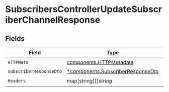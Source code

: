 # SubscribersControllerUpdateSubscriberChannelResponse


## Fields

| Field                                                                                 | Type                                                                                  | Required                                                                              | Description                                                                           |
| ------------------------------------------------------------------------------------- | ------------------------------------------------------------------------------------- | ------------------------------------------------------------------------------------- | ------------------------------------------------------------------------------------- |
| `HTTPMeta`                                                                            | [components.HTTPMetadata](../../models/components/httpmetadata.md)                    | :heavy_check_mark:                                                                    | N/A                                                                                   |
| `SubscriberResponseDto`                                                               | [*components.SubscriberResponseDto](../../models/components/subscriberresponsedto.md) | :heavy_minus_sign:                                                                    | OK                                                                                    |
| `Headers`                                                                             | map[string][]*string*                                                                 | :heavy_check_mark:                                                                    | N/A                                                                                   |